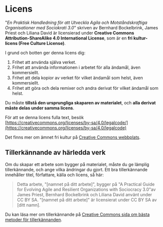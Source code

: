 # Licens

"*En Praktisk Handledning för att Utveckla Agila och Motståndskraftiga Organisationer med Sociokrati 3.0*" skriven av Bernhard Bockelbrink, James Priest och Liliana David är licensierad under **Creative Commons Attribution-ShareAlike 4.0 International License**, som är en **fri kultur-licens (Free Culture License)**.

I grund och botten ger denna licens dig:

1. Frihet att använda själva verket.
2. Frihet att använda informationen i arbetet för alla ändamål, även kommersiellt.
3. Frihet att dela kopior av verket för vilket ändamål som helst, även kommersiellt.
4. Frihet att göra och dela remixer och andra derivat för vilket ändamål som helst.

Du måste **tillstå den ursprungliga skaparen av materialet**, och **alla derivat måste delas under samma licens**.

För att se denna licens fulla text, besök [https://creativecommons.org/licenses/by-sa/4.0/legalcode/](https://creativecommons.org/licenses/by-sa/4.0/legalcode)

Det finns mer om ämnet fri kultur på [Creative Commons webbplats](https://creativecommons.org/freeworks).

## Tillerkännande av härledda verk

Om du skapar ett arbete som bygger på materialet, måste du ge lämplig tillerkännande, och ange vilka ändringar du gjort. Ett bra tillerkännande innehåller titel, författare, källa och licens, så här:

> Detta arbete, "[namnet på ditt arbete]", bygger på "A Practical Guide for Evolving Agile and Resilient Organizations with Sociocracy 3.0"av James Priest, Bernhard Bockelbrink och Liliana David använt under CC BY SA. "[namnet på ditt arbete]" är licensierat under CC BY SA av [ditt namn].

Du kan läsa mer om tillerkännande på [Creative Commons sida om bästa metoder för tillerkännanden](https://wiki.creativecommons.org/wiki/best_practices_for_attribution).